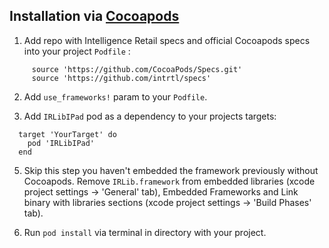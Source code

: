 ## Installation via [Cocoapods](https://cocoapods.org) ##

1. Add repo with Intelligence Retail specs and official Cocoapods specs into your project `Podfile` :

```
     source 'https://github.com/CocoaPods/Specs.git'
     source 'https://github.com/intrtl/specs'
```

2. Add  `use_frameworks!` param to your `Podfile`.

3. Add `IRLibIPad` pod as a dependency to your projects targets:

```
  target 'YourTarget' do
    pod 'IRLibIPad'
  end
```
5. Skip this step you haven't embedded the framework previously without Cocoapods.
Remove `IRLib.framework` from embedded libraries (xcode project settings -> 'General' tab), Embedded Frameworks and Link binary with libraries sections (xcode project settings -> 'Build Phases' tab). 

4. Run `pod install` via terminal in directory with your project.
